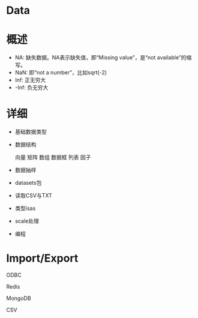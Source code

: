 # Data 

# 概述

- NA: 缺失数据。NA表示缺失值，即“Missing value”，是“not available”的缩写。
- NaN: 即“not a number”，比如sqrt(-2)
- Inf: 正无穷大
- -Inf: 负无穷大

# 详细
- 基础数据类型
- 数据结构
  
  向量 矩阵  数组  数据框  列表  因子
- 数据抽样
- datasets包
- 读取CSV与TXT
- 类型isas
- scale处理
- 编程

# Import/Export

ODBC

Redis

MongoDB

CSV

